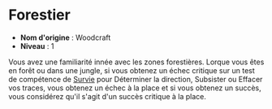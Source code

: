 # Forestier

 * **Nom d'origine** : Woodcraft
 * **Niveau** : 1


<p><span id="ctl00_MainContent_DetailedOutput">Vous avez une familiarité innée avec les zones forestières. Lorque vous êtes en forêt ou dans une jungle, si vous obtenez un échec critique sur un test de compétence de <a href="https://2e.aonprd.com/Skills.aspx?ID=16">Survie</a> pour Déterminer la direction, Subsister ou Effacer vos traces, vous obtenez un échec à la place et si vous obtenez un succès, vous considérez qu'il s'agit d'un succès critique à la place.&nbsp;</span></p>
